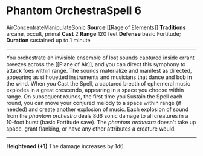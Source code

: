 ﻿---
actions: '[two-actions]'
area: null
bloodline: null
component: null
cost: null
deity: null
domain: null
duration: sustained up to 1 minute
element: Air
heighten: '+1'
heighten_level: 6, 7, 8, 9, 10
id: '1317'
lesson: null
level: '6'
mystery: null
name: Phantom Orchestra
patron_theme: null
range: 120 feet
rarity: Common
requirement: null
saving_throw: basicFortitude
school: null
source: '[[DATABASE/source/Rage of Elements|Rage of Elements]]'
target: null
tradition:
- Arcane
- Occult
- Primal
trait:
- '[[DATABASE/trait/Air|Air]]'
- '[[DATABASE/trait/Concentrate|Concentrate]]'
- '[[DATABASE/trait/Manipulate|Manipulate]]'
- '[[DATABASE/trait/Sonic|Sonic]]'
trigger: null
type: Spell

---
# Phantom Orchestra<span class="item-type">Spell 6</span>

<span class="item-trait">Air</span><span class="item-trait">Concentrate</span><span class="item-trait">Manipulate</span><span class="item-trait">Sonic</span>
**Source** [[Rage of Elements]]
**Traditions** arcane, occult, primal
**Cast** <span class="action-icon">2</span> 
**Range** 120 feet
**Defense** basic Fortitude; **Duration** sustained up to 1 minute

---
You orchestrate an invisible ensemble of lost sounds captured inside errant breezes across the [[Plane of Air]], and you can direct this symphony to attack foes within range. The sounds materialize and manifest as directed, appearing as silhouetted instruments and musicians that dance and bob in the wind.
 When you Cast the Spell, a captured breath of ephemeral music explodes in a great crescendo, appearing in a space you choose within range. On subsequent rounds, the first time you Sustain the Spell each round, you can move your conjured melody to a space within range (if needed) and create another explosion of music.
 Each explosion of sound from the _phantom orchestra_ deals 8d6 sonic damage to all creatures in a 10-foot burst (basic Fortitude save). The _phantom orchestra_ doesn't take up space, grant flanking, or have any other attributes a creature would.

---
**Heightened (+1)** The damage increases by 1d6.